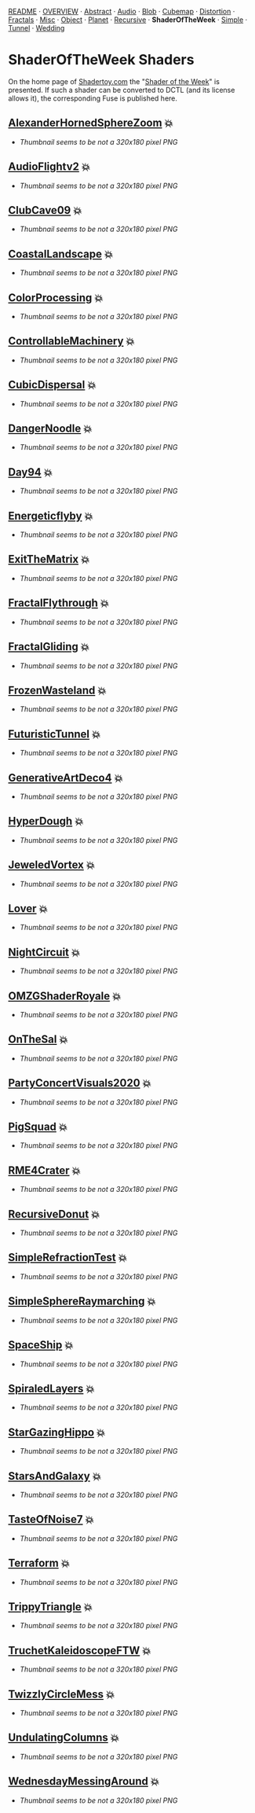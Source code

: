 
  <!--                                                             -->
  <!--           THIS IS AN AUTOMATICALLY GENERATED FILE           -->
  <!--                                                             -->
  <!--                  D O   N O T   E D I T ! ! !                -->
  <!--                                                             -->
  <!--  ALL CHANGES WILL BE OVERWRITTEN WITHOUT ANY FURTHER NOTICE -->
  <!--                                                             -->


[README](../README.md) · [OVERVIEW](../OVERVIEW.md) · [Abstract](../Abstract/README.md) · [Audio](../Audio/README.md) · [Blob](../Blob/README.md) · [Cubemap](../Cubemap/README.md) · [Distortion](../Distortion/README.md) · [Fractals](../Fractals/README.md) · [Misc](../Misc/README.md) · [Object](../Object/README.md) · [Planet](../Planet/README.md) · [Recursive](../Recursive/README.md) · **ShaderOfTheWeek** · [Simple](../Simple/README.md) · [Tunnel](../Tunnel/README.md) · [Wedding](../Wedding/README.md)

# ShaderOfTheWeek Shaders

On the home page of [Shadertoy.com](https://www.shadertoy.com) the "[Shader of the Week](https://www.shadertoy.com/playlist/week)" is presented. If such a shader can be converted to DCTL (and its license allows it), the corresponding Fuse is published here.


## **[AlexanderHornedSphereZoom](AlexanderHornedSphereZoom.md)** :boom:
- *Thumbnail seems to be not a 320x180 pixel PNG*

## **[AudioFlightv2](AudioFlightv2.md)** :boom:
- *Thumbnail seems to be not a 320x180 pixel PNG*

## **[ClubCave09](ClubCave09.md)** :boom:
- *Thumbnail seems to be not a 320x180 pixel PNG*

## **[CoastalLandscape](CoastalLandscape.md)** :boom:
- *Thumbnail seems to be not a 320x180 pixel PNG*

## **[ColorProcessing](ColorProcessing.md)** :boom:
- *Thumbnail seems to be not a 320x180 pixel PNG*

## **[ControllableMachinery](ControllableMachinery.md)** :boom:
- *Thumbnail seems to be not a 320x180 pixel PNG*

## **[CubicDispersal](CubicDispersal.md)** :boom:
- *Thumbnail seems to be not a 320x180 pixel PNG*

## **[DangerNoodle](DangerNoodle.md)** :boom:
- *Thumbnail seems to be not a 320x180 pixel PNG*

## **[Day94](Day94.md)** :boom:
- *Thumbnail seems to be not a 320x180 pixel PNG*

## **[Energeticflyby](Energeticflyby.md)** :boom:
- *Thumbnail seems to be not a 320x180 pixel PNG*

## **[ExitTheMatrix](ExitTheMatrix.md)** :boom:
- *Thumbnail seems to be not a 320x180 pixel PNG*

## **[FractalFlythrough](FractalFlythrough.md)** :boom:
- *Thumbnail seems to be not a 320x180 pixel PNG*

## **[FractalGliding](FractalGliding.md)** :boom:
- *Thumbnail seems to be not a 320x180 pixel PNG*

## **[FrozenWasteland](FrozenWasteland.md)** :boom:
- *Thumbnail seems to be not a 320x180 pixel PNG*

## **[FuturisticTunnel](FuturisticTunnel.md)** :boom:
- *Thumbnail seems to be not a 320x180 pixel PNG*

## **[GenerativeArtDeco4](GenerativeArtDeco4.md)** :boom:
- *Thumbnail seems to be not a 320x180 pixel PNG*

## **[HyperDough](HyperDough.md)** :boom:
- *Thumbnail seems to be not a 320x180 pixel PNG*

## **[JeweledVortex](JeweledVortex.md)** :boom:
- *Thumbnail seems to be not a 320x180 pixel PNG*

## **[Lover](Lover.md)** :boom:
- *Thumbnail seems to be not a 320x180 pixel PNG*

## **[NightCircuit](NightCircuit.md)** :boom:
- *Thumbnail seems to be not a 320x180 pixel PNG*

## **[OMZGShaderRoyale](OMZGShaderRoyale.md)** :boom:
- *Thumbnail seems to be not a 320x180 pixel PNG*

## **[OnTheSal](OnTheSal.md)** :boom:
- *Thumbnail seems to be not a 320x180 pixel PNG*

## **[PartyConcertVisuals2020](PartyConcertVisuals2020.md)** :boom:
- *Thumbnail seems to be not a 320x180 pixel PNG*

## **[PigSquad](PigSquad.md)** :boom:
- *Thumbnail seems to be not a 320x180 pixel PNG*

## **[RME4Crater](RME4Crater.md)** :boom:
- *Thumbnail seems to be not a 320x180 pixel PNG*

## **[RecursiveDonut](RecursiveDonut.md)** :boom:
- *Thumbnail seems to be not a 320x180 pixel PNG*

## **[SimpleRefractionTest](SimpleRefractionTest.md)** :boom:
- *Thumbnail seems to be not a 320x180 pixel PNG*

## **[SimpleSphereRaymarching](SimpleSphereRaymarching.md)** :boom:
- *Thumbnail seems to be not a 320x180 pixel PNG*

## **[SpaceShip](SpaceShip.md)** :boom:
- *Thumbnail seems to be not a 320x180 pixel PNG*

## **[SpiraledLayers](SpiraledLayers.md)** :boom:
- *Thumbnail seems to be not a 320x180 pixel PNG*

## **[StarGazingHippo](StarGazingHippo.md)** :boom:
- *Thumbnail seems to be not a 320x180 pixel PNG*

## **[StarsAndGalaxy](StarsAndGalaxy.md)** :boom:
- *Thumbnail seems to be not a 320x180 pixel PNG*

## **[TasteOfNoise7](TasteOfNoise7.md)** :boom:
- *Thumbnail seems to be not a 320x180 pixel PNG*

## **[Terraform](Terraform.md)** :boom:
- *Thumbnail seems to be not a 320x180 pixel PNG*

## **[TrippyTriangle](TrippyTriangle.md)** :boom:
- *Thumbnail seems to be not a 320x180 pixel PNG*

## **[TruchetKaleidoscopeFTW](TruchetKaleidoscopeFTW.md)** :boom:
- *Thumbnail seems to be not a 320x180 pixel PNG*

## **[TwizzlyCircleMess](TwizzlyCircleMess.md)** :boom:
- *Thumbnail seems to be not a 320x180 pixel PNG*

## **[UndulatingColumns](UndulatingColumns.md)** :boom:
- *Thumbnail seems to be not a 320x180 pixel PNG*

## **[WednesdayMessingAround](WednesdayMessingAround.md)** :boom:
- *Thumbnail seems to be not a 320x180 pixel PNG*

